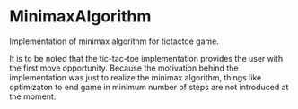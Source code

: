# MinimaxAlgorithm
Implementation of minimax algorithm for tictactoe game.

It is to be noted that the tic-tac-toe implementation provides the user with the first move opportunity. 
Because the motivation behind the implementation was just to realize the minimax algorithm, things like optimizaton to end game in minimum number of steps are not introduced at the moment.
